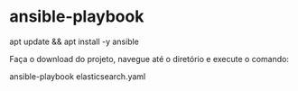 # ansible-playbook

apt update && apt install -y ansible

Faça o download do projeto, navegue até o diretório e execute o comando:

ansible-playbook elasticsearch.yaml
